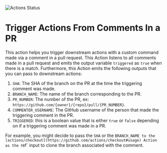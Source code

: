 ![Actions Status](https://github.com/machine-learning-apps/actions-pr-commands/workflows/Tests/badge.svg)

# Trigger Actions From Comments In a PR

This action helps you trigger downstream actions with a custom command made via a comment in a pull request.  This Action listens to all comments made in a pull request and emits the output variable `triggered` as `true` when there is a match. Furthermore, this Action emits the following outputs that you can pass to downstream actions:

1. `SHA`: The SHA of the branch on the PR at the time the triggering comment was made.
2. `BRANCH_NAME`: The name of the branch corresponding to the PR.
3. `PR_NUMBER`: The number of the PR, ex: `https://github.com/{owner}/{repo}/pull/{PR_NUMBER}`.
4. `COMMENTER_USERNAME`: The GitHub username of the person that made the triggering comment in the PR.
5. `TRIGGERED`: this is a boolean value that is either `true` or `false` depending on if a triggering comment was made in a PR.

For example, you might decide to pass the `SHA` or the `BRANCH_NAME to the [actions/checkout](https://github.com/actions/checkout#usage) Action as the `ref` input to clone the branch associated with the comment.
